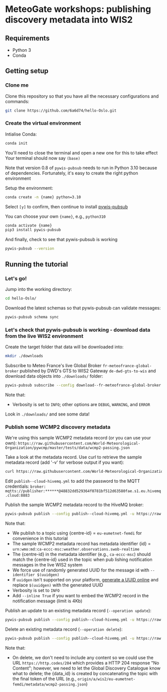 # MeteoGate workshops: publishing discovery metadata into WIS2

## Requirements
- Python 3
- Conda

## Getting setup

### Clone me

Clone this repository so that you have all the necessary configurations and commands:
```bash
git clone https://github.com/6a6d74/hello-Oslo.git
```

### Create the virtual environment

Intialise Conda:
```bash
conda init
```

You'll need to close the terminal and open a new one for this to take effect
Your terminal should now say `(base)`

Note that version 0.8 of `pywis-pubsub` needs to run in Python 3.10 because of dependencies. Fortunately, it's easy to create the right python environment

Setup the environment:
```bash
conda create -n {name} python=3.10 
```

Select `[y]` to confirm, then continue to install [pywis-pubsub](https://github.com/World-Meteorological-Organization/pywis-pubsub)

You can choose your own `{name}`, e.g., `python310`

```bash
conda activate {name}
pip3 install pywis-pubsub
```

And finally, check to see that pywis-pubsub is working

```bash
pywis-pubsub --version
```



## Running the tutorial

### Let's go!

Jump into the working directory:
```bash
cd hello-Oslo/
```

Download the latest schemas so that pywis-pubsub can validate messages:
```bash
pywis-pubsub schema sync
```

### Let's check that pywis-pubsub is working - download data from the live WIS2 environment

Create the target folder that data will be downloaded into:
```bash
mkdir ./downloads
```

Subscribe to Meteo France's live Global Broker `fr-meteofrance-global-broker` published by DWD's GTS to WIS2 Gateway `de-dwd-gts-to-wis` and download data objects into `./downloads/` folder:
```bash
pywis-pubsub subscribe --config download--fr-meteofrance-global-broker.yml --download --verbosity INFO
```

Note that:
- Verbosity is set to `INFO`; other options are `DEBUG`, `WARNING`, and `ERROR`

Look in `./downloads/` and see some data!

### Publish some WCMP2 discovery metadata

We're using this sample WCMP2 metadata record (or you can use your own):
`https://raw.githubusercontent.com/World-Meteorological-Organization/pywcmp/master/tests/data/wcmp2-passing.json`

Take a look at the metadata record. Use curl to retrieve the sample metadata record (add '-v' for verbose output if you want):
```bash
curl https://raw.githubusercontent.com/World-Meteorological-Organization/pywcmp/master/tests/data/wcmp2-passing.json
```
Edit `publish--cloud-hivemq.yml` to add the password to the MQTT credentials: 
`broker: mqtts://publisher:******@48832dd529364f0781bf512d63580fae.s1.eu.hivemq.cloud:8883`

Publish the sample WCMP2 metadata record to the HiveMQ broker:
```bash
pywis-pubsub publish --config publish--cloud-hivemq.yml -u https://raw.githubusercontent.com/World-Meteorological-Organization/pywcmp/master/tests/data/wcmp2-passing.json --metadata-id "urn:wmo:md:ca-eccc-msc:weather.observations.swob-realtime" --topic origin/a/wis2/eu-eumetnet-femdi/metadata --identifier $(uuidgen) --verbosity INFO
```

Note that:
- We publish to a topic using {centre-id} = `eu-eumetnet-femdi` for convenience in this tutorial
- The sample WCMP2 metadata record has metadata identifier {id} = `urn:wmo:md:ca-eccc-msc:weather.observations.swob-realtime`
- The {centre-id} in the metadata identifier (e.g., `ca-eccc-msc`) should match the {centre-id} used in the topic when pub
lishing notification messages in the live WIS2 system
- We force use of randomly generated UUID for the message id with `--identifier $(uuidgen)`
- If `uuidgen` isn't supported on your platform, [generate a UUID online](https://guidgenerator.com/) and replace `$(uuidgen)` with the generated UUID
- Verbosity is set to `INFO`
- Add `--inline True` if you want to embed the WCMP2 record in the notification message (limit is 4Kb)

Publish an update to an existing metadata record (`--operation update`):
```bash
pywis-pubsub publish --config publish--cloud-hivemq.yml -u https://raw.githubusercontent.com/World-Meteorological-Organization/pywcmp/master/tests/data/wcmp2-passing.json --metadata-id "urn:wmo:md:ca-eccc-msc:weather.observations.swob-realtime" --topic origin/a/wis2/eu-eumetnet-femdi/metadata --identifier $(uuidgen) --operation update --verbosity INFO
```

Delete an existing metadata record (`--operation delete`):
```bash
pywis-pubsub publish --config publish--cloud-hivemq.yml -u https://raw.githubusercontent.com/World-Meteorological-Organization/pywcmp/master/tests/data/wcmp2-passing.json --metadata-id "urn:wmo:md:ca-eccc-msc:weather.observations.swob-realtime" --topic origin/a/wis2/eu-eumetnet-femdi/metadata --identifier $(uuidgen) --operation delete --verbosity INFO
```
Note that:
- On delete, we don't need to include any content so we could use the URL `https://http.codes/204` which provides a HTTP 204 response "No Content"; however, we need to let the Global Discovery Catalogue know what to delete; the {data_id} is created by concatenating the topic with the final token of the URL (e.g., `origin/a/wis2/eu-eumetnet-femdi/metadata/wcmp2-passing.json`)
